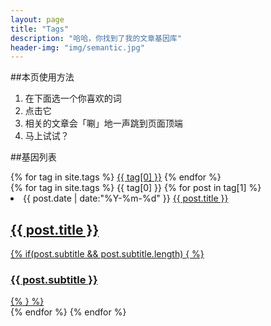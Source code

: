 ```yaml
---
layout: page
title: "Tags"
description: "哈哈，你找到了我的文章基因库"  
header-img: "img/semantic.jpg"  
---
```


##本页使用方法

1. 在下面选一个你喜欢的词
2. 点击它
3. 相关的文章会「唰」地一声跳到页面顶端
4. 马上试试？

##基因列表

<!--标签云-->
<div id='tag_cloud' class='tags'>
{% for tag in site.tags %}
<a href="#{{ tag[0] }}" title="{{ tag[0] }}" rel="{{ tag[1].size }}">{{ tag[0] }}</a>
{% endfor %}
</div>

<!--标签列表-->
<div class="one-tag-list">
{% for tag in site.tags %}
  <span class="fa fa-tag listing-seperator" id="{{ tag[0] }}">
	<span class="tag-text">{{ tag[0] }}</span>
  </span>
{% for post in tag[1] %}
  <li class="listing-item">
  <time datetime="{{ post.date | date:"%Y-%m-%d" }}">{{ post.date | date:"%Y-%m-%d" }}</time>
  <a href="{{ post.url }}" title="{{ post.title }}">{{ post.title }}</a>
  </li>
  <div class="post-preview">
	<a href="{{ post.url }}" title="{{ post.title }}">
		<h2 class="post-title">{{ post.title }}</h2>
		{% if(post.subtitle && post.subtitle.length) { %}
			<h3 class="post-subtitle">{{ post.subtitle }}</h3>
		{% } %}
	</a>
  </div>
{% endfor %}
{% endfor %}
 </div>

<script src="/media/js/jquery.tagcloud.js" type="text/javascript" charset="utf-8"></script> 
<script language="javascript">
$.fn.tagcloud.defaults = {
    size: {start: 1, end: 1, unit: 'em'},
      color: {start: '#f8e0e6', end: '#ff3333'}
};

$(function () {
    $('#tag_cloud a').tagcloud();
});
</script>

